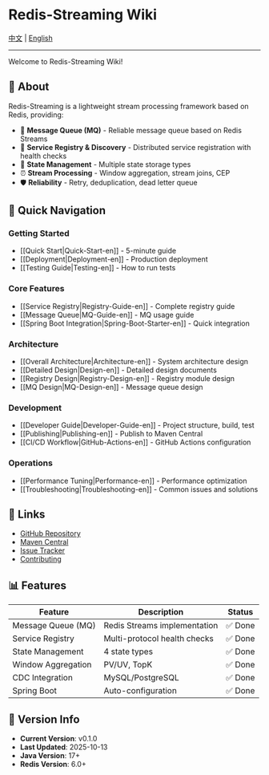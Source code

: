 # Redis-Streaming Wiki

[中文](Home) | [English](Home-en)

---

Welcome to Redis-Streaming Wiki!

## 📖 About

Redis-Streaming is a lightweight stream processing framework based on Redis, providing:
- 🔄 **Message Queue (MQ)** - Reliable message queue based on Redis Streams
- 📡 **Service Registry & Discovery** - Distributed service registration with health checks
- 💾 **State Management** - Multiple state storage types
- ⏰ **Stream Processing** - Window aggregation, stream joins, CEP
- 🛡️ **Reliability** - Retry, deduplication, dead letter queue

## 🚀 Quick Navigation

### Getting Started
- [[Quick Start|Quick-Start-en]] - 5-minute guide
- [[Deployment|Deployment-en]] - Production deployment
- [[Testing Guide|Testing-en]] - How to run tests

### Core Features
- [[Service Registry|Registry-Guide-en]] - Complete registry guide
- [[Message Queue|MQ-Guide-en]] - MQ usage guide
- [[Spring Boot Integration|Spring-Boot-Starter-en]] - Quick integration

### Architecture
- [[Overall Architecture|Architecture-en]] - System architecture design
- [[Detailed Design|Design-en]] - Detailed design documents
- [[Registry Design|Registry-Design-en]] - Registry module design
- [[MQ Design|MQ-Design-en]] - Message queue design

### Development
- [[Developer Guide|Developer-Guide-en]] - Project structure, build, test
- [[Publishing|Publishing-en]] - Publish to Maven Central
- [[CI/CD Workflow|GitHub-Actions-en]] - GitHub Actions configuration

### Operations
- [[Performance Tuning|Performance-en]] - Performance optimization
- [[Troubleshooting|Troubleshooting-en]] - Common issues and solutions

## 🔗 Links

- [GitHub Repository](https://github.com/cuihairu/redis-streaming)
- [Maven Central](https://search.maven.org/search?q=g:io.github.cuihairu.redis-streaming)
- [Issue Tracker](https://github.com/cuihairu/redis-streaming/issues)
- [Contributing](https://github.com/cuihairu/redis-streaming/blob/main/CONTRIBUTING.md)

## 📊 Features

| Feature | Description | Status |
|---------|-------------|--------|
| Message Queue (MQ) | Redis Streams implementation | ✅ Done |
| Service Registry | Multi-protocol health checks | ✅ Done |
| State Management | 4 state types | ✅ Done |
| Window Aggregation | PV/UV, TopK | ✅ Done |
| CDC Integration | MySQL/PostgreSQL | ✅ Done |
| Spring Boot | Auto-configuration | ✅ Done |

## 📝 Version Info

- **Current Version**: v0.1.0
- **Last Updated**: 2025-10-13
- **Java Version**: 17+
- **Redis Version**: 6.0+
